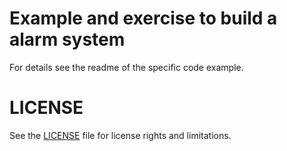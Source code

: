 # Example and exercise to build a alarm system

For details see the readme of the specific code example.

# LICENSE
See the [LICENSE](../LICENSE.md) file for license rights and limitations.
